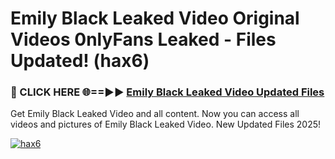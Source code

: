 # Emily Black Leaked Video Original Videos 0nlyFans Leaked - Files Updated! (hax6)

<h3>🔴 CLICK HERE 🌐==►► <a href="https://tinyurl.com/2jnfzry5" rel="nofollow">Emily Black Leaked Video Updated Files</a></h3>

Get Emily Black Leaked Video and all content. Now you can access all videos and pictures of Emily Black Leaked Video. New Updated Files 2025!

[![hax6](https://i.imgur.com/GyGTBgg.gif)](https://tinyurl.com/2jnfzry5)
